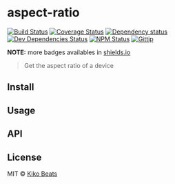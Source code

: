 # aspect-ratio

[![Build Status](http://img.shields.io/travis/Kikobeats/aspect-ratio/master.svg?style=flat)](https://travis-ci.org/Kikobeats/aspect-ratio)
[![Coverage Status](http://img.shields.io/coveralls/Kikobeats/aspect-ratio/master.svg?style=flat)](https://coveralls.io/r/Kikobeats/aspect-ratio?branch=master)
[![Dependency status](http://img.shields.io/david/Kikobeats/aspect-ratio.svg?style=flat)](https://david-dm.org/Kikobeats/aspect-ratio)
[![Dev Dependencies Status](http://img.shields.io/david/dev/Kikobeats/aspect-ratio.svg?style=flat)](https://david-dm.org/Kikobeats/aspect-ratio#info=devDependencies)
[![NPM Status](http://img.shields.io/npm/dm/aspect-ratio.svg?style=flat)](https://www.npmjs.org/package/aspect-ratio)
[![Gittip](http://img.shields.io/gittip/Kikobeats.svg?style=flat)](https://www.gittip.com/Kikobeats/)

**NOTE:** more badges availables in [shields.io](http://shields.io/)

> Get the aspect ratio of a device

## Install

## Usage

## API

## License

MIT © [Kiko Beats](http://www.kikobeats.com)


